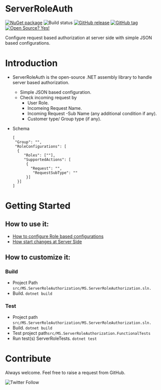 # ServerRoleAuth

[![NuGet package](https://img.shields.io/nuget/v/ServerRoleAuth.svg)](https://www.nuget.org/packages/ServerRoleAuth/) ![Build status](https://github.com/ankitvarmait/ServerRoleAuth/workflows/.NET%20Core%20Pack/badge.svg?branch=master)
[![GitHub release](https://img.shields.io/github/release/ankitvarmait/ServerRoleAuth.svg)](https://GitHub.com/ankitvarmait/ServerRoleAuth/releases)
[![GitHub tag](https://img.shields.io/github/tag/ankitvarmait/ServerRoleAuth.svg)](https://GitHub.com/ankitvarmait/ServerRoleAuth/tags/)
[![Open Source? Yes!](https://badgen.net/badge/Open%20Source%20%3F/Yes%21/blue?icon=github)](https://github.com/ankitvarmait/ServerRoleAuth)

Configure request based authorization at server side with simple JSON based configurations.

# Introduction 
* ServerRoleAuth is the open-source .NET assembly library to handle server based authorization.
  * Simple JSON based configuration. 
  * Check incoming request by 
     * User Role.
     * Incomeing Request Name.
     * Incoming Request -Sub Name (any additional condition if any). 
     * Customer type/ Group type (if any).
 
 * Schema
	  ``` josn
	  [
	   "Group": "",
	   "RoleConfigurations": [
		{
		   "Roles": [""],
		   "SupportedActions": [
			{
			  "Request": "",
			   "RequestSubType": ""
			}]
		}]
	  ]
	 ```
	 
# Getting Started
## How to use it:
* [How to configure Role based configurations](https://github.com/ankitvarmait/ServerRoleAuth/blob/master/Docs/ConfigureJson.md)
* [How start changes at Server Side](https://github.com/ankitvarmait/ServerRoleAuth/blob/master/Docs/ServerSideChanges.md) 

## How to customize it:
### Build
* Project Path `src/MS.ServerRoleAuthorization/MS.ServerRoleAuthorization.sln.`
* Build. `dotnet build`

### Test
* Project path `src/MS.ServerRoleAuthorization/MS.ServerRoleAuthorization.sln.`
* Build. `dotnet build`
* Test project path`src/MS.ServerRoleAuthorization.FunctionalTests`
* Run test(s) ServerRoleTests. `dotnet test`

# Contribute
Always welcome. Feel free to raise a request from GitHub.


![Twitter Follow](https://img.shields.io/twitter/follow/AnkitVarmait.svg?label=Follow%20@AnkitVarmait)
